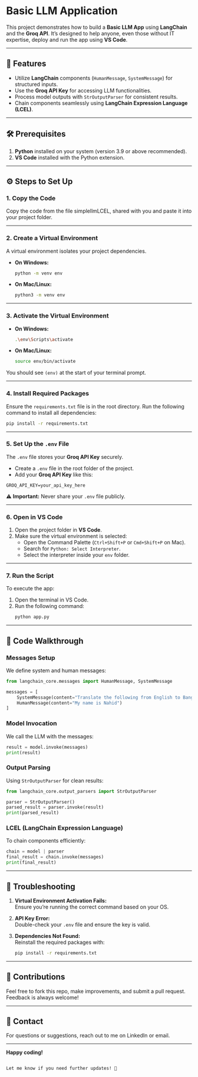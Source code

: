 # Basic LLM Application  

This project demonstrates how to build a **Basic LLM App** using **LangChain** and the **Groq API**. It’s designed to help anyone, even those without IT expertise, deploy and run the app using **VS Code**.  

---

## 🚀 Features  
- Utilize **LangChain** components (`HumanMessage`, `SystemMessage`) for structured inputs.  
- Use the **Groq API Key** for accessing LLM functionalities.  
- Process model outputs with `StrOutputParser` for consistent results.  
- Chain components seamlessly using **LangChain Expression Language (LCEL)**.  

---

## 🛠 Prerequisites  
1. **Python** installed on your system (version 3.9 or above recommended).  
2. **VS Code** installed with the Python extension.  

---

## ⚙️ Steps to Set Up  

### 1. Copy the Code  
Copy the code from the file simplellmLCEL, shared with you and paste it into your project folder.  

---

### 2. Create a Virtual Environment  
A virtual environment isolates your project dependencies.  

- **On Windows:**  
  ```bash  
  python -m venv env  
  ```  

- **On Mac/Linux:**  
  ```bash  
  python3 -m venv env  
  ```  

---

### 3. Activate the Virtual Environment  
- **On Windows:**  
  ```bash  
  .\env\Scripts\activate  
  ```  

- **On Mac/Linux:**  
  ```bash  
  source env/bin/activate  
  ```  

You should see `(env)` at the start of your terminal prompt.  

---

### 4. Install Required Packages  
Ensure the `requirements.txt` file is in the root directory. Run the following command to install all dependencies:  
```bash  
pip install -r requirements.txt  
```  

---

### 5. Set Up the `.env` File  
The `.env` file stores your **Groq API Key** securely.  

- Create a `.env` file in the root folder of the project.  
- Add your **Groq API Key** like this:  

```env  
GROQ_API_KEY=your_api_key_here  
```  

⚠️ **Important:** Never share your `.env` file publicly.  

---

### 6. Open in VS Code  
1. Open the project folder in **VS Code**.  
2. Make sure the virtual environment is selected:  
   - Open the Command Palette (`Ctrl+Shift+P` or `Cmd+Shift+P` on Mac).  
   - Search for `Python: Select Interpreter`.  
   - Select the interpreter inside your `env` folder.  

---

### 7. Run the Script  
To execute the app:  
1. Open the terminal in VS Code.  
2. Run the following command:  
   ```bash  
   python app.py  
   ```  

---

## 📜 Code Walkthrough  

### Messages Setup  
We define system and human messages:  
```python  
from langchain_core.messages import HumanMessage, SystemMessage  

messages = [  
    SystemMessage(content="Translate the following from English to Bangla"),  
    HumanMessage(content="My name is Nahid")  
]  
```  

### Model Invocation  
We call the LLM with the messages:  
```python  
result = model.invoke(messages)  
print(result)  
```  

### Output Parsing  
Using `StrOutputParser` for clean results:  
```python  
from langchain_core.output_parsers import StrOutputParser  

parser = StrOutputParser()  
parsed_result = parser.invoke(result)  
print(parsed_result)  
```  

### LCEL (LangChain Expression Language)  
To chain components efficiently:  
```python  
chain = model | parser  
final_result = chain.invoke(messages)  
print(final_result)  
```  

---

## 🧩 Troubleshooting  

1. **Virtual Environment Activation Fails:**  
   Ensure you’re running the correct command based on your OS.  

2. **API Key Error:**  
   Double-check your `.env` file and ensure the key is valid.  

3. **Dependencies Not Found:**  
   Reinstall the required packages with:  
   ```bash  
   pip install -r requirements.txt  
   ```  

---

## 🤝 Contributions  
Feel free to fork this repo, make improvements, and submit a pull request. Feedback is always welcome!  

---

## 📧 Contact  
For questions or suggestions, reach out to me on LinkedIn or email.  

---

**Happy coding!**  
```

Let me know if you need further updates! 🚀
